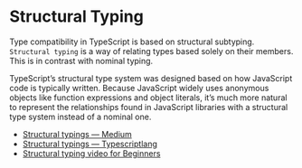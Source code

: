 # Structural Typing

Type compatibility in TypeScript is based on structural subtyping. `Structural typing` is a way of relating types based solely on their members. This is in contrast with nominal typing. 

TypeScript’s structural type system was designed based on how JavaScript code is typically written. Because JavaScript widely uses anonymous objects like function expressions and object literals, it’s much more natural to represent the relationships found in JavaScript libraries with a structural type system instead of a nominal one.

- [Structural typings — Medium](https://medium.com/redox-techblog/structural-typing-in-typescript-4b89f21d6004)
- [Structural typings — Typescriptlang](https://www.typescriptlang.org/docs/handbook/type-compatibility.html)
- [Structural typing video for Beginners](https://www.youtube.com/watch?v=kWtwsX_rT3k)


